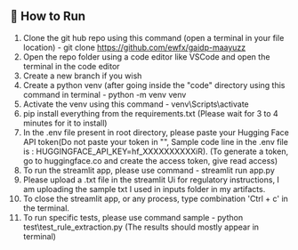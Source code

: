 ## 🏃 How to Run
1. Clone the git hub repo using this command (open a terminal in your file location) - git clone https://github.com/ewfx/gaidp-maayuzz
2. Open the repo folder using a code editor like VSCode and open the terminal in the code editor
3. Create a new branch if you wish
4. Create a python venv (after going inside the "code" directory using this command in terminal  - python -m venv venv
5. Activate the venv using this command - venv\Scripts\activate  
6. pip install everything from the requirements.txt (Please wait for 3 to 4 minutes for it to install)
7. In the .env file present in root directory, please paste your Hugging Face API token(Do not paste your token in "", Sample code line in the .env file is : 
HUGGINGFACE_API_KEY=hf_XXXXXXXXXXiR). (To generate a token, go to huggingface.co and create the access token, give read access)
8. To run the streamlit app, please use command - streamlit run app.py
9. Please upload a .txt file in the streamlit Ui for regulatory instructions, I am uploading the sample txt I used in inputs folder in my artifacts.
10. To close the streamlit app, or any process, type combination 'Ctrl + c' in the terminal.
11. To run specific tests, please use command sample - python test\test_rule_extraction.py (The results should mostly appear in terminal)
